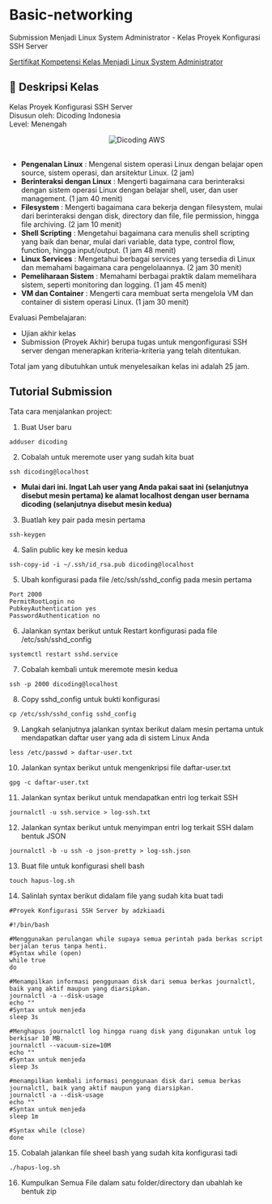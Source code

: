 # Basic-networking

Submission Menjadi Linux System Administrator - Kelas Proyek Konfigurasi SSH Server

[Sertifikat Kompetensi Kelas Menjadi Linux System Administrator](https://www.dicoding.com/certificates/NVP77Q0MOPR0)

## 🚀 Deskripsi Kelas

Kelas Proyek Konfigurasi SSH Server <br>
Disusun oleh: Dicoding Indonesia <br>
Level: Menengah

<div align="center">
  <img src="https://user-images.githubusercontent.com/95717485/225231893-e59de44d-0d3e-4e79-971b-a4d494565a74.png" alt="Dicoding AWS">
</div>

<br>

- **Pengenalan Linux** : Mengenal sistem operasi Linux dengan belajar open source, sistem operasi, dan arsitektur Linux. (2 jam)
- **Berinteraksi dengan Linux** : Mengerti bagaimana cara berinteraksi dengan sistem operasi Linux dengan belajar shell, user, dan user management. (1 jam 40 menit)
- **Filesystem** : Mengerti bagaimana cara bekerja dengan filesystem, mulai dari berinteraksi dengan disk, directory dan file, file permission, hingga file archiving. (2 jam 10 menit)
- **Shell Scripting** : Mengetahui bagaimana cara menulis shell scripting yang baik dan benar, mulai dari variable, data type, control flow, function, hingga input/output. (1 jam 48 menit)
- **Linux Services** : Mengetahui berbagai services yang tersedia di Linux dan memahami bagaimana cara pengelolaannya. (2 jam 30 menit)
- **Pemeliharaan Sistem** : Memahami berbagai praktik dalam memelihara sistem, seperti monitoring dan logging. (1 jam 45 menit)
- **VM dan Container** : Mengerti cara membuat serta mengelola VM dan container di sistem operasi Linux. (1 jam 30 menit)

Evaluasi Pembelajaran:

- Ujian akhir kelas
- Submission (Proyek Akhir) berupa tugas untuk mengonfigurasi SSH server dengan menerapkan kriteria-kriteria yang telah ditentukan.
  
Total jam yang dibutuhkan untuk menyelesaikan kelas ini adalah 25 jam.

## Tutorial Submission

Tata cara menjalankan project:

1. Buat User baru

```
adduser dicoding
```

2. Cobalah untuk meremote user yang sudah kita buat

```
ssh dicoding@localhost
```

- **Mulai dari ini. Ingat Lah user yang Anda pakai saat ini (selanjutnya disebut mesin pertama) ke alamat localhost dengan user bernama dicoding (selanjutnya disebut mesin kedua)** 

3. Buatlah key pair pada mesin pertama

```
ssh-keygen
```

4. Salin public key ke mesin kedua

```
ssh-copy-id -i ~/.ssh/id_rsa.pub dicoding@localhost
```

5. Ubah konfigurasi pada file /etc/ssh/sshd_config pada mesin pertama

```
Port 2000
PermitRootLogin no
PubkeyAuthentication yes
PasswordAuthentication no
```

6. Jalankan syntax berikut untuk Restart konfigurasi pada file /etc/ssh/sshd_config

```
systemctl restart sshd.service
```

7. Cobalah kembali untuk meremote mesin kedua

```
ssh -p 2000 dicoding@localhost
```

8. Copy sshd_config untuk bukti konfigurasi

```
cp /etc/ssh/sshd_config sshd_config
```

9. Langkah selanjutnya jalankan syntax berikut dalam mesin pertama untuk mendapatkan daftar user yang ada di sistem Linux Anda 

```
less /etc/passwd > daftar-user.txt
```

10. Jalankan syntax berikut untuk mengenkripsi file daftar-user.txt

```
gpg -c daftar-user.txt
```

11. Jalankan syntax berikut untuk mendapatkan entri log terkait SSH

```
journalctl -u ssh.service > log-ssh.txt
```

12. Jalankan syntax berikut untuk menyimpan entri log terkait SSH dalam bentuk JSON

```
journalctl -b -u ssh -o json-pretty > log-ssh.json
```

13. Buat file untuk konfigurasi shell bash

```
touch hapus-log.sh
```

14. Salinlah syntax berikut didalam file yang sudah kita buat tadi

```
#Proyek Konfigurasi SSH Server by adzkiaadi

#!/bin/bash

#Menggunakan perulangan while supaya semua perintah pada berkas script berjalan terus tanpa henti.
#Syntax while (open)
while true
do

#Menampilkan informasi penggunaan disk dari semua berkas journalctl, baik yang aktif maupun yang diarsipkan.
journalctl -a --disk-usage
echo ""
#Syntax untuk menjeda
sleep 3s

#Menghapus journalctl log hingga ruang disk yang digunakan untuk log berkisar 10 MB.
journalctl --vacuum-size=10M
echo ""
#Syntax untuk menjeda
sleep 3s

#menampilkan kembali informasi penggunaan disk dari semua berkas journalctl, baik yang aktif maupun yang diarsipkan.
journalctl -a --disk-usage
echo ""
#Syntax untuk menjeda
sleep 1m

#Syntax while (close)
done
```

15. Cobalah jalankan file sheel bash yang sudah kita konfigurasi tadi

```
./hapus-log.sh
```

16. Kumpulkan Semua File dalam satu folder/directory dan ubahlah ke bentuk zip
